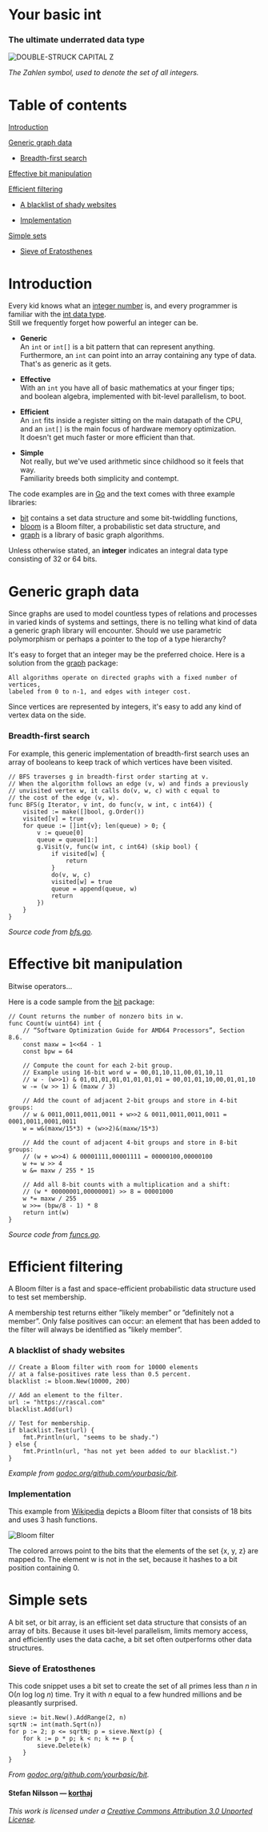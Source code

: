 # Your basic int

### The ultimate underrated data type

![DOUBLE-STRUCK CAPITAL Z](res/z.png)

*The Zahlen symbol, used to denote the set of all integers.*

# Table of contents

[Introduction](#introduction)

[Generic graph data](#generic-graph-data)

* [Breadth-first search](#breadth-first-search)

[Effective bit manipulation](#effective-bit-manipulation)

[Efficient filtering](#efficient-filtering)

* [A blacklist of shady websites](#a-blacklist-of-shady-websites)

* [Implementation](#implementation)

[Simple sets](#simple-sets)

* [Sieve of Eratosthenes](#sieve-of-eratosthenes)

# Introduction

Every kid knows what an [integer number][integer] is,
and every programmer is familiar with the [int data type][int].  
Still we frequently forget how powerful an integer can be.

- **Generic**  
  An `int` or `int[]` is a bit pattern that can represent anything.  
  Furthermore, an `int` can point into an array containing any type of data.  
  That's as generic as it gets.

- **Effective**  
  With an `int` you have all of basic mathematics at your finger tips;  
  and boolean algebra, implemented with bit-level parallelism, to boot.

- **Efficient**  
  An `int` fits inside a register sitting on the main datapath of the CPU,  
  and an `int[]` is the main focus of hardware memory optimization.  
  It doesn't get much faster or more efficient than that.

- **Simple**  
  Not really, but we've used arithmetic since childhood so it feels that way.  
  Familiarity breeds both simplicity and contempt.

The code examples are in [Go][golang] and the text comes with
three example libraries:

- [bit][bit] contains a set data structure and some bit-twiddling functions,
- [bloom][bloom] is a Bloom filter, a probabilistic set data structure, and
- [graph][graph] is a library of basic graph algorithms.

Unless otherwise stated, an **integer** indicates an integral data type
consisting of 32 or 64 bits.


# Generic graph data

Since graphs are used to model countless types of relations and processes
in varied kinds of systems and settings, there is no telling what kind of data
a generic graph library will encounter. Should we use parametric polymorphism
or perhaps a pointer to the top of a type hierarchy?

It's easy to forget that an integer may be the preferred choice.
Here is a solution from the [graph][graph] package:

    All algorithms operate on directed graphs with a fixed number of vertices, 
    labeled from 0 to n-1, and edges with integer cost.

Since vertices are represented by integers, it's easy to add any kind of
vertex data on the side.

### Breadth-first search

For example, this generic implementation of breadth-first search uses
an array of booleans to keep track of which vertices have been visited.

    // BFS traverses g in breadth-first order starting at v.
    // When the algorithm follows an edge (v, w) and finds a previously
    // unvisited vertex w, it calls do(v, w, c) with c equal to
    // the cost of the edge (v, w).
    func BFS(g Iterator, v int, do func(v, w int, c int64)) {
        visited := make([]bool, g.Order())
        visited[v] = true
        for queue := []int{v}; len(queue) > 0; {
            v := queue[0]
            queue = queue[1:]
            g.Visit(v, func(w int, c int64) (skip bool) {
                if visited[w] {
                    return
                }
                do(v, w, c)
                visited[w] = true
                queue = append(queue, w)
                return
            })
        }
    }

*Source code from [bfs.go][graphbfs].*


# Effective bit manipulation

Bitwise operators...

Here is a code sample from the [bit][bit] package:

    // Count returns the number of nonzero bits in w.
    func Count(w uint64) int {
        // “Software Optimization Guide for AMD64 Processors”, Section 8.6.
        const maxw = 1<<64 - 1
        const bpw = 64
    
        // Compute the count for each 2-bit group.
        // Example using 16-bit word w = 00,01,10,11,00,01,10,11
        // w - (w>>1) & 01,01,01,01,01,01,01,01 = 00,01,01,10,00,01,01,10
        w -= (w >> 1) & (maxw / 3)

        // Add the count of adjacent 2-bit groups and store in 4-bit groups:
        // w & 0011,0011,0011,0011 + w>>2 & 0011,0011,0011,0011 = 0001,0011,0001,0011
        w = w&(maxw/15*3) + (w>>2)&(maxw/15*3)
    
        // Add the count of adjacent 4-bit groups and store in 8-bit groups:
        // (w + w>>4) & 00001111,00001111 = 00000100,00000100
        w += w >> 4
        w &= maxw / 255 * 15
    
        // Add all 8-bit counts with a multiplication and a shift:
        // (w * 00000001,00000001) >> 8 = 00001000
        w *= maxw / 255
        w >>= (bpw/8 - 1) * 8
        return int(w)
    }

*Source code from [funcs.go][bitfunc].*


# Efficient filtering

A Bloom filter is a fast and space-efficient probabilistic data structure
used to test set membership.

A membership test returns either ”likely member” or ”definitely not a member”.
Only false positives can occur: an element that has been added to the filter
will always be identified as ”likely member”.

### A blacklist of shady websites

    // Create a Bloom filter with room for 10000 elements
    // at a false-positives rate less than 0.5 percent.
    blacklist := bloom.New(10000, 200)
    
    // Add an element to the filter.
    url := "https://rascal.com"
    blacklist.Add(url)
    
    // Test for membership.
    if blacklist.Test(url) {
        fmt.Println(url, "seems to be shady.")
    } else {
        fmt.Println(url, "has not yet been added to our blacklist.")
    }

*Example from [godoc.org/github.com/yourbasic/bit][bloomdoc].*


### Implementation

This example from [Wikipedia][wikibloom] depicts a Bloom filter
that consists of 18 bits and uses 3 hash functions.

![Bloom filter](res/bloom.png)

The colored arrows point to the bits that the elements
of the set {x, y, z} are mapped to. The element w is not in the set,
because it hashes to a bit position containing 0.


# Simple sets

A bit set, or bit array, is an efficient set data structure that consists
of an array of bits. Because it uses bit-level parallelism,
limits memory access, and efficiently uses the data cache,
a bit set often outperforms other data structures.

### Sieve of Eratosthenes

This code snippet uses a bit set to create the set of all primes less than *n*
in O(*n* log log *n*) time. Try it with *n* equal to a few hundred millions
and be pleasantly surprised.

    sieve := bit.New().AddRange(2, n)
    sqrtN := int(math.Sqrt(n))
    for p := 2; p <= sqrtN; p = sieve.Next(p) {
        for k := p * p; k < n; k += p {
            sieve.Delete(k)
        }
    }

*From [godoc.org/github.com/yourbasic/bit][bitdoc].*



#### Stefan Nilsson — [korthaj][korthaj]

*This work is licensed under a [Creative Commons Attribution 3.0 Unported License][CCBY3].*

[bit]: https://github.com/yourbasic/bit
[bitdoc]: https://godoc.org/github.com/yourbasic/bit
[bitfunc]: https://github.com/yourbasic/bit/blob/master/funcs.go
[bloom]: https://github.com/yourbasic/bloom
[bloomdoc]: https://godoc.org/github.com/yourbasic/bloom
[CCBY3]: https://creativecommons.org/licenses/by/3.0/deed.en
[golang]: https://golang.org
[graph]: https://github.com/yourbasic/graph
[graphbfs]: https://github.com/yourbasic/graph/blob/master/bfs.go
[int]: https://en.wikipedia.org/wiki/Integer_(computer_science)
[integer]: https://en.wikipedia.org/wiki/Integer
[korthaj]: https://github.com/korthaj
[wikibloom]: https://en.wikipedia.org/wiki/File:Bloom_filter.svg
[wikiint]: (https://commons.wikimedia.org/wiki/File:Integers-line.svg)

